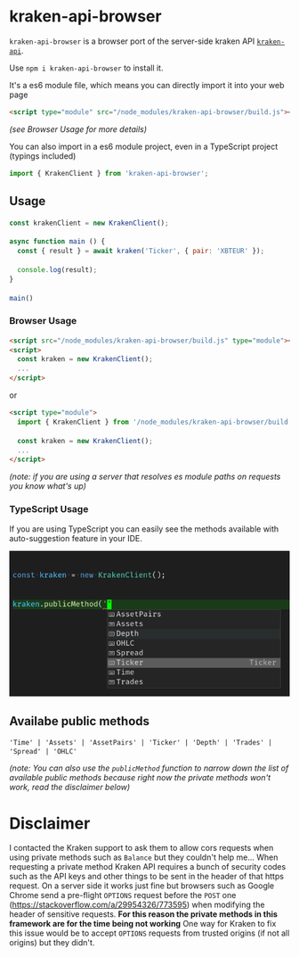# kraken-api-browser

`kraken-api-browser` is a browser port of the server-side kraken API [`kraken-api`](https://github.com/nothingisdead/npm-kraken-api).

Use `npm i kraken-api-browser` to install it.

It's a es6 module file, which means you can directly import it into your web page

```html
<script type="module" src="/node_modules/kraken-api-browser/build.js"></script>
```
*(see Browser Usage for more details)*

You can also import in a es6 module project, even in a TypeScript project (typings included)

```typescript
import { KrakenClient } from 'kraken-api-browser';
```

## Usage

```javascript
const krakenClient = new KrakenClient();

async function main () {
  const { result } = await kraken('Ticker', { pair: 'XBTEUR' });

  console.log(result);
}

main()
```

### Browser Usage

```html
<script src="/node_modules/kraken-api-browser/build.js" type="module"></script>
<script>
  const kraken = new KrakenClient();
  ...
</script>
```

or

```html
<script type="module">
  import { KrakenClient } from '/node_modules/kraken-api-browser/build.js';

  const kraken = new KrakenClient();
  ...
</script>
```

*(note: if you are using a server that resolves es module paths on requests you know what's up)*

### TypeScript Usage

If you are using TypeScript you can easily see the methods available with auto-suggestion feature in your IDE.

<img src="screencapture.png"/>


## Availabe public methods

```
'Time' | 'Assets' | 'AssetPairs' | 'Ticker' | 'Depth' | 'Trades' | 'Spread' | 'OHLC'
```
*(note: You can also use the `publicMethod` function to narrow down the list of available public methods because right now the private methods won't work, read the disclaimer below)*


# Disclaimer

I contacted the Kraken support to ask them to allow cors requests when using private methods such as `Balance` but they couldn't help me... When requesting a private method Kraken API requires a bunch of security codes such as the API keys and other things to be sent in the header of that https request. On a server side it works just fine but browsers such as Google Chrome send a pre-flight `OPTIONS` request before the `POST` one (https://stackoverflow.com/a/29954326/773595) when modifying the header of sensitive requests.
**For this reason the private methods in this framework are for the time being not working**
One way for Kraken to fix this issue would be to accept `OPTIONS` requests from trusted origins (if not all origins) but they didn't.